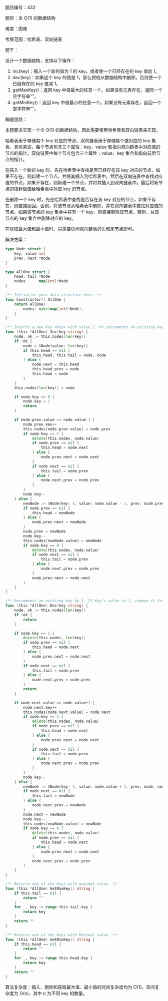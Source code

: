 题目编号：432

题目：全 O(1) 的数据结构

难度：困难

考察范围：哈希表、双向链表

题干：

设计一个数据结构，支持以下操作：

1. inc(key)：插入一个新的值为 1 的 key。或者使一个已经存在的 key 值加 1。
2. dec(key)：如果这个 key 的值是 1，那么把他从数据结构中删除。否则使一个已经存在的 key 值减 1。
3. getMaxKey()：返回 key 中值最大的任意一个。如果没有元素存在，返回一个空字符串""。
4. getMinKey()：返回 key 中值最小的任意一个。如果没有元素存在，返回一个空字符串""。

解题思路：

本题要求实现一个全 O(1) 的数据结构，因此需要使用哈希表和双向链表来实现。

哈希表用于存储每个 key 对应的节点，双向链表用于存储每个值对应的 key 集合。具体来说，每个节点包含三个属性：key、value 和指向双向链表中对应值的节点的指针。双向链表中每个节点包含三个属性：value、key 集合和指向前后节点的指针。

在插入一个新的 key 时，先在哈希表中查找是否已经存在该 key 对应的节点，如果不存在，则新建一个节点，并将其插入到哈希表中。然后在双向链表中查找对应值的节点，如果不存在，则新建一个节点，并将其插入到双向链表中。最后将新节点的指针赋值给哈希表中对应 key 的节点。

在删除一个 key 时，先在哈希表中查找是否存在该 key 对应的节点，如果不存在，则直接返回。否则，将该节点从哈希表中删除，并在双向链表中查找对应值的节点。如果该节点的 key 集合中只有一个 key，则直接删除该节点。否则，从该节点的 key 集合中删除对应的 key。

在获取最大值和最小值时，只需要访问双向链表的头和尾节点即可。

解决方案：

```go
type Node struct {
    key, value int
    prev, next *Node
}

type AllOne struct {
    head, tail *Node
    nodes      map[int]*Node
}

/** Initialize your data structure here. */
func Constructor() AllOne {
    return AllOne{
        nodes: make(map[int]*Node),
    }
}

/** Inserts a new key <Key> with value 1. Or increments an existing key by 1. */
func (this *AllOne) Inc(key string) {
    node, ok := this.nodes[len(key)]
    if !ok {
        node = &Node{value: len(key)}
        if this.head == nil {
            this.head, this.tail = node, node
        } else {
            node.next = this.head
            this.head.prev = node
            this.head = node
        }
    }
    this.nodes[len(key)] = node

    if node.key == 0 {
        node.key = 1
        return
    }

    if node.prev.value == node.value-1 {
        node.prev.key++
        this.nodes[node.prev.value] = node.prev
        if node.key == 1 {
            delete(this.nodes, node.value)
            if node.prev == nil {
                this.head = node.next
            } else {
                node.prev.next = node.next
            }
            if node.next == nil {
                this.tail = node.prev
            } else {
                node.next.prev = node.prev
            }
        }
        node.key--
    } else {
        newNode := &Node{key: 1, value: node.value - 1, prev: node.prev, next: node}
        if node.prev == nil {
            this.head = newNode
        } else {
            node.prev.next = newNode
        }
        node.prev = newNode
        node.key--
        this.nodes[newNode.value] = newNode
        if node.key == 0 {
            delete(this.nodes, node.value)
            if node.next == nil {
                this.tail = node.prev
            } else {
                node.next.prev = node.prev
            }
            node.prev.next = node.next
        }
    }
}

/** Decrements an existing key by 1. If Key's value is 1, remove it from the data structure. */
func (this *AllOne) Dec(key string) {
    node, ok := this.nodes[len(key)]
    if !ok {
        return
    }

    if node.key == 1 {
        delete(this.nodes, len(key))
        if node.prev == nil {
            this.head = node.next
        } else {
            node.prev.next = node.next
        }
        if node.next == nil {
            this.tail = node.prev
        } else {
            node.next.prev = node.prev
        }
        return
    }

    if node.next.value == node.value+1 {
        node.next.key++
        this.nodes[node.next.value] = node.next
        if node.key == 1 {
            delete(this.nodes, node.value)
            if node.prev == nil {
                this.head = node.next
            } else {
                node.prev.next = node.next
            }
            if node.next == nil {
                this.tail = node.prev
            } else {
                node.next.prev = node.prev
            }
        }
        node.key--
    } else {
        newNode := &Node{key: 1, value: node.value + 1, prev: node, next: node.next}
        if node.next == nil {
            this.tail = newNode
        } else {
            node.next.prev = newNode
        }
        node.next = newNode
        node.key--
        this.nodes[newNode.value] = newNode
        if node.key == 0 {
            delete(this.nodes, node.value)
            if node.prev == nil {
                this.head = node.next
            } else {
                node.prev.next = node.next
            }
            node.next.prev = node.prev
        }
    }
}

/** Returns one of the keys with maximal value. */
func (this *AllOne) GetMaxKey() string {
    if this.tail == nil {
        return ""
    }
    for _, key := range this.tail.key {
        return key
    }
    return ""
}

/** Returns one of the keys with Minimal value. */
func (this *AllOne) GetMinKey() string {
    if this.head == nil {
        return ""
    }
    for _, key := range this.head.key {
        return key
    }
    return ""
}
```

算法复杂度：插入、删除和获取最大值、最小值的时间复杂度均为 O(1)。空间复杂度为 O(n)，其中 n 为不同 key 的数量。